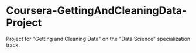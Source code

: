 # Coursera-GettingAndCleaningData-Project
Project for "Getting and Cleaning Data" on the "Data Science" specialization track.
